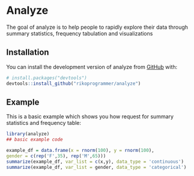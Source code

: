 
# Analyze

<!-- badges: start -->
<!-- badges: end -->

The goal of analyze is to help people to rapidly explore their data through
summary statistics, frequency tabulation and visualizations

## Installation

You can install the development version of analyze from [GitHub](https://github.com/) with:

``` r
# install.packages("devtools")
devtools::install_github("rikoprogrammer/analyze")
```

## Example

This is a basic example which shows you how request for summary statistics and frequency table:

``` r
library(analyze)
## basic example code

example_df = data.frame(x = rnorm(100), y = rnorm(100),
gender = c(rep('F',35), rep('M',65)))
summarize(example_df, var_list = c(x,y), data_type = 'continuous')
summarize(example_df, var_list = gender, data_type = 'categorical')
```


